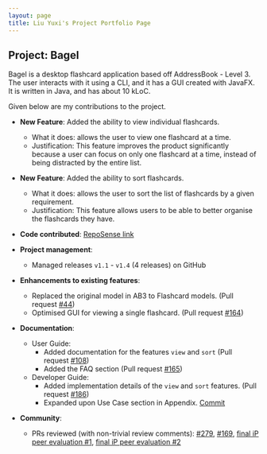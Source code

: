 ```yaml
---
layout: page
title: Liu Yuxi's Project Portfolio Page
---
```


## Project: Bagel

Bagel is a desktop flashcard application based off AddressBook - Level 3.
The user interacts with it using a CLI, and it has a GUI created with JavaFX.
It is written in Java, and has about 10 kLoC.

Given below are my contributions to the project.

* **New Feature**: Added the ability to view individual flashcards.
  * What it does: allows the user to view one flashcard at a time.
  * Justification: This feature improves the product significantly because a user can focus on only one flashcard at a time, instead of being distracted by the entire list.

* **New Feature**: Added the ability to sort flashcards.
  * What it does: allows the user to sort the list of flashcards by a given requirement.
  * Justification: This feature allows users to be able to better organise the flashcards they have.

* **Code contributed**: [RepoSense link](https://nus-cs2103-ay2021s1.github.io/tp-dashboard/#breakdown=true)

* **Project management**:
  * Managed releases `v1.1` - `v1.4` (4 releases) on GitHub

* **Enhancements to existing features**:
  * Replaced the original model in AB3 to Flashcard models. (Pull request [\#44](https://github.com/AY2021S1-CS2103T-W13-2/tp/pull/44))
  * Optimised GUI for viewing a single flashcard. (Pull request [\#164](https://github.com/AY2021S1-CS2103T-W13-2/tp/pull/164))

* **Documentation**:
  * User Guide:
    * Added documentation for the features `view` and `sort` (Pull request [\#108](https://github.com/AY2021S1-CS2103T-W13-2/tp/pull/108))
    * Added the FAQ section (Pull request [\#165](https://github.com/AY2021S1-CS2103T-W13-2/tp/pull/165))
  * Developer Guide:
    * Added implementation details of the `view` and `sort` features. (Pull request [\#186](https://github.com/AY2021S1-CS2103T-W13-2/tp/pull/186))
    * Expanded upon Use Case section in Appendix. [Commit](https://github.com/AY2021S1-CS2103T-W13-2/tp/commit/4a0e978adc7b0e4bb9cf558cdd3cca10b21f1c49#diff-1a95edf069a4136e9cb71bee758b0dc86996f6051f0d438ec2c424557de7160b)

* **Community**:
  * PRs reviewed (with non-trivial review comments): [\#279](https://github.com/nus-cs2103-AY2021S1/ip/pull/279), [\#169](https://github.com/nus-cs2103-AY2021S1/ip/pull/169),
      [final iP peer evaluation #1](https://github.com/ChooJiaXin/ip/releases), [final iP peer evaluation #2](https://github.com/UncleGrandpa925/ip/releases)

